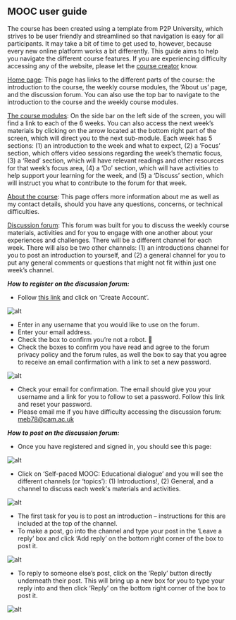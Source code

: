 ## MOOC user guide

The course has been created using a template from P2P University, which strives to be user friendly and streamlined so that navigation is easy for all participants. It may take a bit of time to get used to, however, because every new online platform works a bit differently. This guide aims to help you navigate the different course features. If you are experiencing difficulty accessing any of the website, please let the [course creator](https://mbrugha.github.io/course-in-a-box/about-us/) know.

[Home page](https://mbrugha.github.io/course-in-a-box/): This page has links to the different parts of the course: the introduction to the course, the weekly course modules, the ‘About us’ page, and the discussion forum. You can also use the top bar to navigate to the introduction to the course and the weekly course modules.

[The course modules](https://mbrugha.github.io/course-in-a-box/modules/the%20course%20modules/wk-1/): On the side bar on the left side of the screen, you will find a link to each of the 6 weeks. You can also access the next week’s materials by clicking on the arrow located at the bottom right part of the screen, which will direct you to the next sub-module. Each week has 5 sections: (1) an introduction to the week and what to expect, (2) a ‘Focus’ section, which offers video sessions regarding the week’s thematic focus, (3) a ‘Read’ section, which will have relevant readings and other resources for that week’s focus area, (4) a ‘Do’ section, which will have activities to help support your learning for the week, and (5) a ‘Discuss’ section, which will instruct you what to contribute to the forum for that week.

[About the course](https://mbrugha.github.io/course-in-a-box/about/): This page offers more information about me as well as my contact details, should you have any questions, concerns, or technical difficulties.

[Discussion forum](https://www.edudialogue.org/forum/mooc-self-paced/): This forum was built for you to discuss the weekly course materials, activities and for you to engage with one another about your experiences and challenges. There will be a different channel for each week. There will also be two other channels: (1) an introductions channel for you to post an introduction to yourself, and (2) a general channel for you to put any general comments or questions that might not fit within just one week’s channel.


**_How to register on the discussion forum:_**

* Follow [this link](https://www.edudialogue.org/forum/mooc-self-paced/) and click on ‘Create Account’.

![alt](https://mbrugha.github.io/course-in-a-box/img/mooc_screenshot1.png)

* Enter in any username that you would like to use on the forum.
* Enter your email address.
* Check the box to confirm you’re not a robot. 🤖
* Check the boxes to confirm you have read and agree to the forum privacy policy and the forum rules, as well the box to say that you agree to receive an email confirmation with a link to set a new password.

![alt](https://mbrugha.github.io/course-in-a-box/img/mooc_screenshot2.png)

* Check your email for confirmation. The email should give you your username and a link for you to follow to set a password. Follow this link and reset your password.
* Please email me if you have difficulty accessing the discussion forum: meb78@cam.ac.uk

 
**_How to post on the discussion forum:_**

* Once you have registered and signed in, you should see this page:

![alt](https://mbrugha.github.io/course-in-a-box/img/mooc_screenshot3.png)

* Click on ‘Self-paced MOOC: Educational dialogue’ and you will see the different channels (or ‘topics’): (1) Introductions!, (2) General, and a channel to discuss each week's materials and activities.

![alt](https://mbrugha.github.io/course-in-a-box/img/mooc_screenshot4.png)

* The first task for you is to post an introduction – instructions for this are included at the top of the channel.
* To make a post, go into the channel and type your post in the ‘Leave a reply’ box and click ‘Add reply’ on the bottom right corner of the box to post it.

![alt](https://mbrugha.github.io/course-in-a-box/img/mooc_screenshot5.png)

* To reply to someone else’s post, click on the ‘Reply’ button directly underneath their post. This will bring up a new box for you to type your reply into and then click ‘Reply’ on the bottom right corner of the box to post it.

![alt](https://mbrugha.github.io/course-in-a-box/img/mooc_screenshot6.png)
